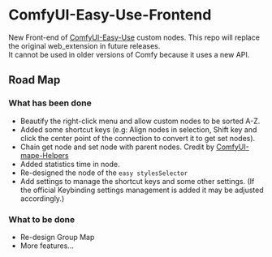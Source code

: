 # ComfyUI-Easy-Use-Frontend

New Front-end of [ComfyUI-Easy-Use](https://github.com/yolain/ComfyUI-Easy-Use) custom nodes. This repo will replace the original web_extension in future releases.
<br>It cannot be used in older versions of Comfy because it uses a new API.

## Road Map

### What has been done

- Beautify the right-click menu and allow custom nodes to be sorted A-Z.
- Added some shortcut keys (e.g: Align nodes in selection, Shift key and click the center point of the connection to convert it to get set nodes).
- Chain get node and set node with parent nodes. Credit by [ComfyUI-mape-Helpers](https://github.com/mape/ComfyUI-mape-Helpers)
- Added statistics time in node.
- Re-designed the node of the `easy stylesSelector`
- Add settings to manage the shortcut keys and some other settings. (If the official Keybinding settings management is added it may be adjusted accordingly.)


### What to be done

- Re-design Group Map
- More features...